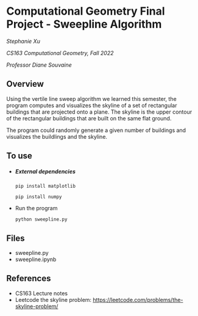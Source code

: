 # Computational Geometry Final Project - Sweepline Algorithm
*Stephanie Xu*

*CS163 Computational Geometry, Fall 2022*

*Professor Diane Souvaine*

## Overview
Using the vertile line sweep algorithm we learned this semester, the program computes and visualizes the skyline of a
set of rectangular buildings that are projected onto a plane. The skyline is the upper contour of the 
rectangular buildings that are built on the same flat ground.

The program could randomly generate a given number of buildings and visualizes the buildlings and the skyline.

## To use

* ##### External dependencies
    ```pip install matplotlib```
    
    ```pip install numpy```
* Run the program

    ```python sweepline.py```

## Files
* sweepline.py
* sweepline.ipynb

## References
* CS163 Lecture notes
* Leetcode the skyline problem: https://leetcode.com/problems/the-skyline-problem/
